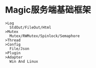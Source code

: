 # Magic服务端基础框架
    >Log
      StdOut/FileOut/Html
    >Mutex
      Mutex/RWMutex/Spinlock/Semaphore
    >Thread
    >Config
      File/Json
    >Plugin
    >Adapter
      Win And Linux
